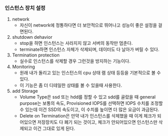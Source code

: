 ### 인스턴스 장치 설정
1. network
	- 자신이 network에 정통하다면 더 보안적으로 뛰어나고 성능이 좋은 설정을 걸면된다.
2. shutdown dehavior
	- stop을 하면 인스턴스는 사라지지 않고 서버의 동작만 멈춘다.
	- terminate하면 인스턴스 자체가 삭제되며, 데이터도 다 날아가 버릴 수 있다.
3. Termination protection
	- 실수로 인스턴스를 삭제할 경우 그런것을 방지하는 기능이다.
4. Monitoring
	- 원래 내가 돌리고 있는 인스턴스의 cpu 상태 램 상태 등등을 기본적으로 볼 수있다.
	- 이 기능은 좀 더 디테일한 상태를 볼 수 있을때 사용한다.
5. add Storage
	- Volume Type은 ssd 또는 hdd를 정할 수 있고 sdd를 골랐을 때 general purpose는 보통의 속도,  Provisioned IOPS를 선택하면 IOPS 수치를 조정할 수 있는데 이건 SSD의 속도이고, 이 수치를 높이면 더 많은 요금이 과금된다.
	- Delete on Termination은 만약 내가 인스턴스를 삭제했을 때 이게 체크가 되어있으면 저장장치도 다 폐기 되는 것이고, 체크가 안되어있으면 인스턴스만 삭제되고 이건 그대로 있게 된다.